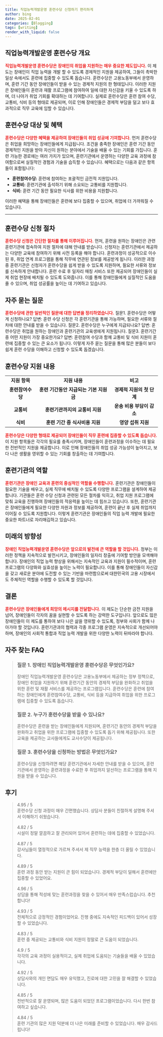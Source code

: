 ```yaml
---
title: 직업능력개발운영 훈련수당 신청하기 편리하게
author: bing
date: 2025-02-01
categories: [Blogging]
tags: [writing]
render_with_liquid: false
---
```



<h2 id='직업능력개발운영 훈련수당 개요'>직업능력개발운영 훈련수당 개요</h2>

<p><b><span style="color: #ee2323;">직업능력개발운영 훈련수당은 장애인의 취업을 지원하는 매우 중요한 제도입니다.</span></b> 이 제도는 장애인이 직업 능력을 개발 할 수 있도록 경제적인 지원을 제공하여, 그들이 촉박한 일상 속에서도 훈련에 집중할 수 있도록 돕습니다. 훈련수당은 고용노동부에서 운영하며, 훈련 기간 동안 장애인들이 받을 수 있는 경제적 지원의 한 형태입니다. 이러한 지원은 장애인들이 훈련과 재활 프로그램에 참여하여 일에 대한 자신감을 키울 수 있도록 하며, 더 나아가 취업 기회를 확대하는 데 기여합니다. 실제로 훈련수당은 훈련 참여 수당, 교통비, 식비 등의 형태로 제공되며, 이로 인해 장애인들은 경제적 부담을 덜고 보다 효과적으로 직무 교육에 임할 수 있습니다.</p>

<h2 id='훈련수당 대상 및 혜택'>훈련수당 대상 및 혜택</h2>

<p><b><span style="color: #ee2323;">훈련수당은 다양한 혜택을 제공하여 장애인들의 취업 성공에 기여합니다.</span></b> 먼저 훈련수당은 취업을 희망하는 장애인들에게 지급됩니다. 조건을 충족한 장애인은 훈련 기간 동안 경제적인 지원을 받아 자신이 원하는 분야에서 기술을 배울 수 있는 기회를 가집니다. 훈련 가능한 경로에는 여러 가지가 있으며, 훈련기관에서 운영하는 다양한 교육 과정에 참여함으로써 실질적인 경험과 기술을 습득할 수 있습니다. 혜택으로는 다음과 같은 항목들이 포함됩니다: 
<ul>
    <li><b>훈련참여수당:</b> 훈련에 참여하는 포괄적인 금전적 지원입니다.</li>
    <li><b>교통비:</b> 훈련기관에 출석하기 위해 소요되는 교통비를 지원합니다.</li>
    <li><b>식비:</b> 훈련 기간 동안 필요한 식사를 위한 비용을 지원합니다.</li>
</ul>
이러한 혜택을 통해 장애인들은 훈련에 보다 집중할 수 있으며, 취업에 더 가까워질 수 있습니다.</p>

<hr />

<h2 id='훈련수당 신청 절차'>훈련수당 신청 절차</h2>

<p><b><span style="color: #ee2323;">훈련수당 신청은 간단한 절차를 통해 이루어집니다.</span></b> 먼저, 훈련을 원하는 장애인은 관련 훈련기관에 접속하여 지원 절차에 대해 안내를 받습니다. 신청자는 훈련기관에서 제공하는 다양한 교육에 참여하기 위해 사전 등록을 해야 합니다. 훈련과정이 성공적으로 이수된 후, 취업 연계 프로그램을 통해 직무에 연관된 정보를 제공받게 됩니다. 
이러한 과정 중 훈련기관은 신청자가 훈련수당을 쉽게 받을 수 있도록 지원하며, 필요한 서류와 정보를 신속하게 안내합니다. 훈련 수료 후 일자리 매칭 서비스 또한 제공되어 장애인들이 실제 취업 현장에 배치될 수 있도록 도와줍니다. 이를 통해 장애인들에게 실질적인 도움을 줄 수 있으며, 취업 성공률을 높이는 데 기여하고 있습니다.</p>

<h2 id='자주 묻는 질문'>자주 묻는 질문</h2>

<p><b><span style="color: #ee2323;">훈련수당에 관한 일반적인 질문에 대한 답변을 정리하였습니다.</span></b> 질문1. 훈련수당은 어떻게 신청하나요? 답변: 훈련 수당 신청은 각 훈련기관을 통해 가능하며, 필요한 서류와 절차에 대한 안내를 받을 수 있습니다. 질문2. 훈련수당은 누구에게 지급되나요? 답변: 훈련수당은 취업을 원하는 장애인과 훈련기관의 교육생에게 지원됩니다. 질문3. 훈련기간 중 어떤 지원이 가장 중요한가요? 답변: 훈련참여 수당과 함께 교통비 및 식비 지원이 훈련에 집중할 수 있는 큰 요소가 됩니다. 이렇게 자주 묻는 질문을 통해 많은 분들이 보다 쉽게 훈련 수당을 이해하고 신청할 수 있도록 돕겠습니다.</p>

<h2 id='훈련수당 지원 내용'>훈련수당 지원 내용</h2>

<table>
    <tr>
        <td style="text-align: center; height: 17px;"><b>지원 항목</b></td>
        <td style="text-align: center; height: 17px;"><b>지원 내용</b></td>
        <td style="text-align: center; height: 17px;"><b>비고</b></td>
    </tr>
    <tr>
        <td style="text-align: center; height: 17px;"><b>훈련참여수당</b></td>
        <td style="text-align: center; height: 17px;"><b>훈련 기간동안 지급되는 기본 지원금</b></td>
        <td style="text-align: center; height: 17px;"><b>경제적 지원의 첫 단계</b></td>
    </tr>
    <tr>
        <td style="text-align: center; height: 17px;"><b>교통비</b></td>
        <td style="text-align: center; height: 17px;"><b>훈련기관까지의 교통비 지원</b></td>
        <td style="text-align: center; height: 17px;"><b>운송 비용 부담이 감소</b></td>
    </tr>
    <tr>
        <td style="text-align: center; height: 17px;"><b>식비</b></td>
        <td style="text-align: center; height: 17px;"><b>훈련 기간 중 식사비용 지원</b></td>
        <td style="text-align: center; height: 17px;"><b>영양 섭취 지원</b></td>
    </tr>
</table>

<p><b><span style="color: #ee2323;">훈련수당은 다양한 형태로 제공되어 장애인들이 직무 훈련에 집중할 수 있도록 돕습니다.</span></b> 이 지원 항목들은 각각의 필요를 충족시키며, 장애인들이 훈련과정을 이수하는 데 필요한 전반적인 지원을 제공합니다. 이로 인해 장애인들의 취업 성공 가능성이 높아지고, 보다 나은 생활을 영위할 수 있는 기회를 창출하는 데 기여합니다.</p>

<h2 id='훈련기관의 역할'>훈련기관의 역할</h2>

<p><b><span style="color: #ee2323;">훈련기관은 장애인 교육과 훈련의 중심적인 역할을 수행합니다.</span></b> 훈련기관은 장애인들이 필요한 기술을 배우고, 실제 직무에 배치될 수 있도록 다양한 프로그램을 설계하여 제공합니다. 기관들은 훈련 수당 신청과 관련된 모든 절차를 익히고, 취업 지원 프로그램에 맞춰 교육을 진행하여 장애인들의 적응력을 높이는 데 힘쓰고 있습니다. 또한, 훈련기관은 장애인들에게 필요한 다양한 자원과 정보를 제공하여, 훈련이 끝난 후 실제 취업까지 이어질 수 있도록 지원합니다. 이렇게 훈련기관은 장애인들의 직업 능력 개발에 필요한 중요한 파트너로 자리매김하고 있습니다.</p>

<h2 id='미래의 방향성'>미래의 방향성</h2>

<p><b><span style="color: #ee2323;">장애인 직업능력개발운영 훈련수당은 앞으로의 발전에 큰 역할을 할 것입니다.</span></b> 정부는 이러한 정책을 지속적으로 발전시키고, 장애인들의 일자리 창출에 기여할 방안을 모색해야 합니다. 장애인의 직업 능력 향상을 위해서는 지속적인 교육과 지원이 필수적이며, 훈련 프로그램의 다양화와 실효성을 높이는 노력이 필요합니다. 이를 통해 장애인들이 자신감을 갖고 새로운 분야에 도전할 수 있는 기반을 마련함으로써 대한민국의 고용 시장에서도 주체적인 역할을 수행할 수 있도록 할 것입니다.</p>

<h2 id='결론'>결론</h2>

<p><b><span style="color: #ee2323;">훈련수당은 장애인들에게 희망의 메시지를 전달합니다.</span></b> 이 제도는 단순한 금전 지원을 넘어, 장애인들이 각자의 꿈을 실현할 수 있도록 하는 강력한 도구입니다. 앞으로도 많은 장애인들이 이 제도를 통하여 보다 나은 삶을 영위할 수 있도록, 정부와 사회가 함께 나아가야 할 것입니다. 훈련기관과의 협력과 각종 프로그램 운영은 지속적으로 개선되어야 하며, 장애인의 사회적 통합과 직업 능력 개발을 위한 다양한 노력이 뒤따라야 합니다.</p>


<h2 id='자주_찾는_FAQ'>자주 찾는 FAQ</h2>
<div itemscope="" itemtype="https://schema.org/FAQPage"> 
<blockquote> 
<div itemscope="" itemprop="mainEntity" itemtype="https://schema.org/Question"> 
<h3 itemprop="name">질문 1. 장애인 직업능력개발운영 훈련수당은 무엇인가요?</h3> 
<div itemscope="" itemprop="acceptedAnswer" itemtype="https://schema.org/Answer"> 
<span itemprop="text"> 
<p>장애인 직업능력개발운영 훈련수당은 고용노동부에서 제공하는 정부 정책으로, 장애인 취업을 지원하기 위해 훈련기간 동안의 경제적 부담을 완화하고 취업을 위한 훈련 및 재활 서비스를 제공하는 프로그램입니다. 훈련수당은 훈련에 참여하는 장애인에게 훈련참여수당, 교통비, 식비 등을 지급하여 취업을 위한 프로그램에 집중할 수 있도록 돕습니다.</p> 
</span> 
</div> 
</div> 

<div itemscope="" itemprop="mainEntity" itemtype="https://schema.org/Question"> 
<h3 itemprop="name">질문 2. 누구가 훈련수당을 받을 수 있나요?</h3> 
<div itemscope="" itemprop="acceptedAnswer" itemtype="https://schema.org/Answer"> 
<span itemprop="text"> 
<p>훈련수당은 훈련을 받는 장애인들에게 지원되며, 훈련기간 동안의 경제적 부담을 완화하고 취업을 위한 프로그램에 집중할 수 있도록 돕기 위해 제공됩니다. 또한 교육을 제공하는 교사들에게도 교사수당이 제공됩니다.</p> 
</span> 
</div> 
</div> 

<div itemscope="" itemprop="mainEntity" itemtype="https://schema.org/Question"> 
<h3 itemprop="name">질문 3. 훈련수당을 신청하는 방법은 무엇인가요?</h3> 
<div itemscope="" itemprop="acceptedAnswer" itemtype="https://schema.org/Answer"> 
<span itemprop="text"> 
<p>훈련수당을 신청하려면 해당 훈련기관에서 자세한 안내를 받을 수 있으며, 훈련기관에서 운영하는 훈련과정을 수료한 후 취업까지 알선하는 프로그램을 통해 지원을 받을 수 있습니다.</p> 
</span> 
</div> 
</div> 
</blockquote> 
</div>
<h2 id='후기'>후기</h2>
<div itemscope itemtype="https://schema.org/Product">
  <blockquote>
  <div itemprop="review" itemscope itemtype="https://schema.org/Review">
      <div itemprop="reviewRating" itemscope itemtype="https://schema.org/Rating"> <span itemprop="ratingValue">4.95</span> / <span itemprop="bestRating">5</span> </div>
      <span itemprop="reviewBody">훈련수당 신청 과정이 매우 간편했습니다. 상담사 분들이 친절하게 설명해 주셔서 이해하기 쉬웠습니다.</span>
  </div>
  <br>
  <div itemprop="review" itemscope itemtype="https://schema.org/Review">
      <div itemprop="reviewRating" itemscope itemtype="https://schema.org/Rating"> <span itemprop="ratingValue">4.82</span> / <span itemprop="bestRating">5</span> </div>
      <span itemprop="reviewBody">시설이 정말 깔끔하고 잘 관리되어 있어서 훈련하는 데에 집중할 수 있었습니다.</span>
  </div>
  <br>
  <div itemprop="review" itemscope itemtype="https://schema.org/Review">
      <div itemprop="reviewRating" itemscope itemtype="https://schema.org/Rating"> <span itemprop="ratingValue">4.87</span> / <span itemprop="bestRating">5</span> </div>
      <span itemprop="reviewBody">강사님들이 열정적으로 가르쳐 주셔서 제 직무 능력을 한층 더 올릴 수 있었습니다.</span>
  </div>
  <br>
  <div itemprop="review" itemscope itemtype="https://schema.org/Review">
      <div itemprop="reviewRating" itemscope itemtype="https://schema.org/Rating"> <span itemprop="ratingValue">4.89</span> / <span itemprop="bestRating">5</span> </div>
      <span itemprop="reviewBody">훈련 과정 동안 받는 지원이 큰 힘이 되었습니다. 경제적 부담이 덜해서 훈련에만 집중할 수 있었어요.</span>
  </div>
  <br>
  <div itemprop="review" itemscope itemtype="https://schema.org/Review">
      <div itemprop="reviewRating" itemscope itemtype="https://schema.org/Rating"> <span itemprop="ratingValue">4.96</span> / <span itemprop="bestRating">5</span> </div>
      <span itemprop="reviewBody">상담을 통해 적성에 맞는 훈련과정을 찾을 수 있어서 매우 만족스럽습니다. 추천합니다!</span>
  </div>
  <br>
  <div itemprop="review" itemscope itemtype="https://schema.org/Review">
      <div itemprop="reviewRating" itemscope itemtype="https://schema.org/Rating"> <span itemprop="ratingValue">4.93</span> / <span itemprop="bestRating">5</span> </div>
      <span itemprop="reviewBody">전체적으로 긍정적인 경험이었어요. 진행 중에도 지속적인 피드백이 있어서 성장할 수 있었습니다.</span>
  </div>
  <br>
  <div itemprop="review" itemscope itemtype="https://schema.org/Review">
      <div itemprop="reviewRating" itemscope itemtype="https://schema.org/Rating"> <span itemprop="ratingValue">4.83</span> / <span itemprop="bestRating">5</span> </div>
      <span itemprop="reviewBody">훈련 중 제공되는 교통비와 식비 지원이 정말로 큰 도움이 되었습니다.</span>
  </div>
  <br>
  <div itemprop="review" itemscope itemtype="https://schema.org/Review">
      <div itemprop="reviewRating" itemscope itemtype="https://schema.org/Rating"> <span itemprop="ratingValue">4.9</span> / <span itemprop="bestRating">5</span> </div>
      <span itemprop="reviewBody">각각의 교육 과정이 실용적이고, 실제 취업에 도움되는 기술들을 배울 수 있었습니다.</span>
  </div>
  <br>
  <div itemprop="review" itemscope itemtype="https://schema.org/Review">
      <div itemprop="reviewRating" itemscope itemtype="https://schema.org/Rating"> <span itemprop="ratingValue">4.92</span> / <span itemprop="bestRating">5</span> </div>
      <span itemprop="reviewBody">상담사와의 개인 면담도 매우 유익했고, 진로에 대한 고민을 잘 해결할 수 있었습니다.</span>
  </div>
  <br>
  <div itemprop="review" itemscope itemtype="https://schema.org/Review">
      <div itemprop="reviewRating" itemscope itemtype="https://schema.org/Rating"> <span itemprop="ratingValue">4.85</span> / <span itemprop="bestRating">5</span> </div>
      <span itemprop="reviewBody">전반적으로 잘 운영되며, 많은 도움이 되었던 프로그램이었습니다. 다시 한번 참여하고 싶습니다.</span>
  </div>
  <br>
  <div itemprop="review" itemscope itemtype="https://schema.org/Review">
      <div itemprop="reviewRating" itemscope itemtype="https://schema.org/Rating"> <span itemprop="ratingValue">4.84</span> / <span itemprop="bestRating">5</span> </div>
      <span itemprop="reviewBody">훈련 기관의 많은 지원 덕분에 더 나은 미래를 준비할 수 있었습니다. 매우 감사드립니다!</span>
  </div>
  </blockquote>
</div>
